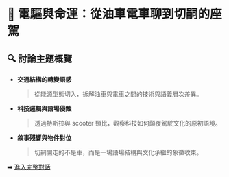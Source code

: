 # 🚗 電驅與命運：從油車電車聊到切嗣的座駕

## 🔍 討論主題概覽

- **交通結構的轉變語感**
  > 從能源型態切入，拆解油車與電車之間的技術與語義層次差異。

- **科技邏輯與語場侵蝕**
  > 透過特斯拉與 scooter 類比，觀察科技如何顛覆駕駛文化的原初語境。

- **敘事殘響與物件對位**
  > 切嗣開走的不是車，而是一場語場結構與文化承繼的象徵收束。

➡️ [進入完整對話](https://chatgpt.com/share/68179c04-34f0-800c-bf93-b97cd18afdbc)
